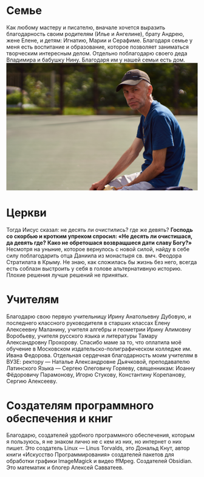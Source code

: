 # Семье
Как любому мастеру и писателю, вначале хочется выразить благодарность своим родителям (Илье и Ангелине), брату Андрею, жене Елене, и детям: Игнатию, Марии и Серафиме. Благодаря семье у меня есть воспитание и образование, которое позволяет заниматься творческим интересным делом. Отдельно поблагодарю своего деда Владимира и бабушку Нину. Благодаря им у нашей семьи есть дом.
![Фото отца|100px](father.jpg)

# Церкви
Тогда Иисус сказал: не десять ли очистились? где же девять? **Господь со скорбью и кротким упреком спросил: «Не десять ли очистишася, да девять где?** **Како не обретошася возвращшеся дати славу Богу?»** Несмотря на уныние, которое вернулось с новой силой, найду в себе силу поблагодарить отца Даниила из монастыря св. вмч. Феодора Стратилата в Крыму. Не знаю, как сложилась бы жизнь без него, всегда есть соблазн выстроить у себя в голове альтернативную историю. Плохие решения лучше решений не принятых.
# Учителям
Благодарю свою первую учительницу Ирину Анатольевну Дубовую, и последнего классного руководителя в старших классах Елену Алексеевну Маланину, учителя алгебры и геометрии Ирину Алимовну Воробьеву, учителя русского языка и литературы Тамару Александровну Прохорову. Спасибо маме за то, что оплатила моё обучение в Московском издательско-полиграфическом колледже им. Ивана Федорова. 
Отдельная сердечная благодарность моим учителям в ВУЗЕ: ректору — Наталье Александровне Дьячковой, преподавателю Латинского Языка — Сергею Олеговичу Горяеву, священникам: Иоанну Фёдоровичу Парамонову, Игорю Стукову, Константину Корепанову, Сергию Алексееву.
# Создателям программного обеспечения и книг
Благодарю, создателей удобного программного обеспечения, которым я пользуюсь, я не знаком лично не с кем из них, но интернет о них пишет. Это создатель Linux — Linus Torvalds, это Дональд Кнут, автор книги «Искусство Программирования» создателей пакетов для обработки графики ImageMagick и видео ffMpeg. Создателей Obsidian. Это математик и блогер Алексей Савватеев.